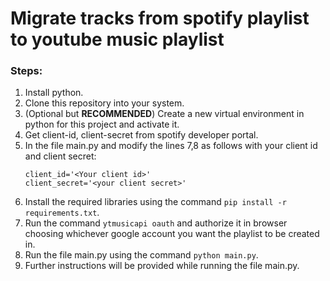 # Migrate tracks from spotify playlist to youtube music playlist

### Steps:

1. Install python.
2. Clone this repository into your system.
3. (Optional but **RECOMMENDED**) Create a new virtual environment in python for this project and activate it.
4. Get client-id, client-secret from spotify developer portal.
5. In the file main.py and modify the lines 7,8 as follows with your client id and client secret:
   ```
   client_id='<Your client id>'
   client_secret='<your client secret>'
   ```
6. Install the required libraries using the command `pip install -r requirements.txt`.
7. Run the command `ytmusicapi oauth` and authorize it in browser choosing whichever google account you want the playlist to be created in.
8. Run the file main.py using the command `python main.py`.
9. Further instructions will be provided while running the file main.py.
